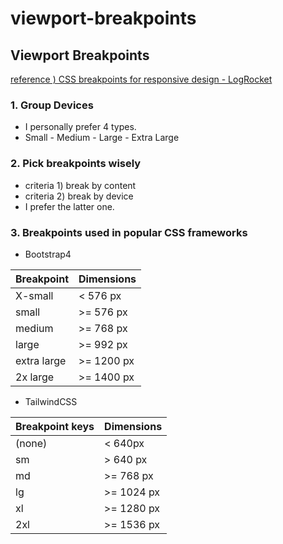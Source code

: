 # viewport-breakpoints

## Viewport Breakpoints

[reference ) CSS breakpoints for responsive design - LogRocket](https://blog.logrocket.com/css-breakpoints-responsive-design/)


### 1. Group Devices

* I personally prefer 4 types.
* Small - Medium - Large - Extra Large

### 2. Pick breakpoints wisely

* criteria 1) break by content
* criteria 2) break by device
* I prefer the latter one. 

### 3. Breakpoints used in popular CSS frameworks

* Bootstrap4

|Breakpoint|Dimensions|
|--|--|
|X-small| < 576 px|
|small|>= 576 px|
|medium|>= 768 px|
|large|>= 992 px|
|extra large|>= 1200 px|
|2x large|>= 1400 px|


* TailwindCSS

|Breakpoint keys|Dimensions|
|--|--|
|(none)|< 640px|
|sm| > 640 px|
|md|>= 768 px|
|lg|>= 1024 px|
|xl|>= 1280 px|
|2xl|>= 1536 px|

